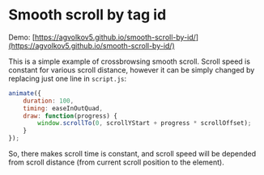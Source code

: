 # Smooth scroll by tag id

Demo: [https://agvolkov5.github.io/smooth-scroll-by-id/](https://agvolkov5.github.io/smooth-scroll-by-id/)

This is a simple example of crossbrowsing smooth scroll. Scroll speed is constant for various scroll distance, however it can be simply changed by replacing just one line in `script.js`:
```js
animate({
    duration: 100,
    timing: easeInOutQuad,
    draw: function(progress) {
        window.scrollTo(0, scrollYStart + progress * scrollOffset);
    }
});
```

So, there makes scroll time is constant, and scroll speed will be depended from scroll distance (from current scroll position to the element).

